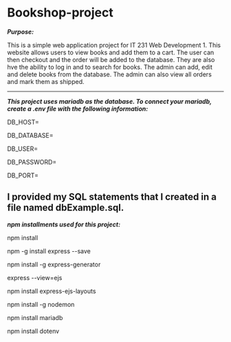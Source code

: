 # Bookshop-project

***Purpose:*** 

This is a simple web application project for IT 231 Web Development 1. This website allows users to view books and add them to a cart. The user can then checkout and the order will be added to the database. They are also hve the ability to log in and to search for books. The admin can add, edit and delete books from the database. The admin can also view all orders and mark them as shipped. 

-------------------------------------------------------------------------

***This project uses mariadb as the database. To connect your mariadb, create a .env file with the following information:***

DB_HOST=

DB_DATABASE=

DB_USER=

DB_PASSWORD=

DB_PORT=       

I provided my SQL statements that I created in a file named dbExample.sql.
-------------------------------------------------------------------------
***npm installments used for this project:*** 

npm install

npm -g install express --save

npm install -g express-generator

express --view=ejs 

npm install express-ejs-layouts

npm install -g nodemon

npm install mariadb

npm install dotenv

